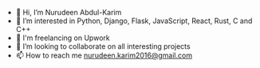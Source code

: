 - 👋 Hi, I’m Nurudeen Abdul-Karim
- 👀 I’m interested in Python, Django, Flask, JavaScript, React, Rust, C and C++
- 🌱 I'm freelancing on Upwork
- 💞️ I’m looking to collaborate on all interesting projects
- 📫 How to reach me nurudeen.karim2016@gmail.com

<!---
ProfNuru/ProfNuru is a ✨ special ✨ repository because its `README.md` (this file) appears on your GitHub profile.
You can click the Preview link to take a look at your changes.
--->
